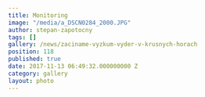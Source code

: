 ```yaml
---
title: Monitoring
image: "/media/a_DSCN0284_2000.JPG"
author: stepan-zapotocny
tags: []
gallery: /news/zaciname-vyzkum-vyder-v-krusnych-horach
position: 118
published: true
date: 2017-11-13 06:49:32.000000000 Z
category: gallery
layout: photo
---
```

